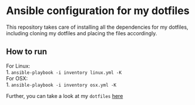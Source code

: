 # Ansible configuration for my dotfiles

This repository takes care of installing all the dependencies for my dotfiles,
including cloning my dotfiles and placing the files accordingly.

## How to run

For Linux:  
    1. `ansible-playbook -i inventory linux.yml -K`  
For OSX:  
    1. `ansible-playbook -i inventory osx.yml -K`

Further, you can take a look at my `dotfiles`
[here](https://github.com/benmezger/dotfiles)
